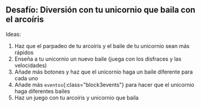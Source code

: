 ## Desafío: Diversión con tu unicornio que baila con el arcoíris

Ideas:

1. Haz que el parpadeo de tu arcoíris y el baile de tu unicornio sean más rápidos
2. Enseña a tu unicornio un nuevo baile (juega con los disfraces y las velocidades)
3. Añade más botones y haz que el unicornio haga un baile diferente para cada uno
4. Añade más `eventos`{:class="block3events"} para hacer que el unicornio haga diferentes bailes
5. Haz un juego con tu arcoíris y unicornio que baila